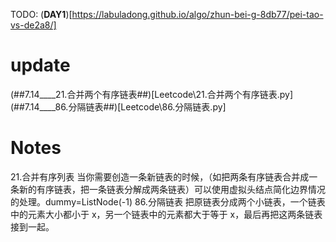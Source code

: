 TODO:
(**DAY1**)[https://labuladong.github.io/algo/zhun-bei-g-8db77/pei-tao-vs-de2a8/]  
# update
(##7.14____21.合并两个有序链表##)[Leetcode\21.合并两个有序链表.py]
(##7.14____86.分隔链表##)[Leetcode\86.分隔链表.py]
# Notes 
21.合并有序列表
当你需要创造一条新链表的时候，（如把两条有序链表合并成一条新的有序链表，把一条链表分解成两条链表）可以使用虚拟头结点简化边界情况的处理。dummy=ListNode(-1)
86.分隔链表
把原链表分成两个小链表，一个链表中的元素大小都小于 x，另一个链表中的元素都大于等于 x，最后再把这两条链表接到一起。
